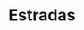 ---
image_path: /assets/img/servicos/estradas.jpeg
title: Estradas
description: Estamos capacitados para construções, manutenção, asfalto de diversos tipos de estradas. Veja o nosso portfólio.
level: 2
---
